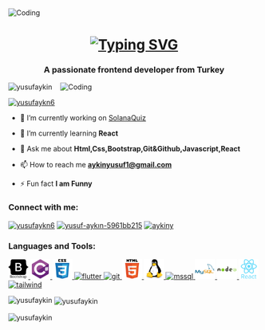 <img align="center" alt="Coding" width ="800" height="250" src="https://jusmarktech.com/public/a/images/pages/web_development.gif">
<h1 align="center">
  <a href="https://git.io/typing-svg"><img src="https://readme-typing-svg.demolab.com?font=Fira+Code&size=23&duration=3000&pause=100&center=YANLI%C5%9E&vCenter=YANLI%C5%9E&repeat=do%C4%9Fru&width=435&lines=Hi+%F0%9F%91%8B%2C+I'm+Yusuf+Ayk%C4%B1n" alt="Typing SVG" /></a>
</h1>

<h3 align="center">A passionate frontend developer from Turkey</h3>
<img align="right" alt="Coding" width ="400" src="https://cdn.dribbble.com/users/1162077/screenshots/3848914/programmer.gif">

<p align="left"> <img src="https://komarev.com/ghpvc/?username=yusufaykin&label=Profile%20views&color=0e75b6&style=flat" alt="yusufaykin" /> </p>

<p align="left"> <a href="https://twitter.com/yusufaykn6" target="blank"><img src="https://img.shields.io/twitter/follow/yusufaykn6?logo=twitter&style=for-the-badge" alt="yusufaykn6" /></a> </p>

- 🔭 I’m currently working on [SolanaQuiz](https://solanaquiz.netlify.app/)

- 🌱 I’m currently learning **React**

- 💬 Ask me about **Html,Css,Bootstrap,Git&Github,Javascript,React**

- 📫 How to reach me **aykinyusuf1@gmail.com**

- ⚡ Fun fact **I am Funny**

<h3 align="left">Connect with me:</h3>
<p align="left">
<a href="https://twitter.com/yusufaykn6" target="_blank"><img align="center" src="https://raw.githubusercontent.com/rahuldkjain/github-profile-readme-generator/master/src/images/icons/Social/twitter.svg" alt="yusufaykn6" height="30" width="40" /></a>
<a href="https://www.linkedin.com/in/yusufaykin/" target="_blank"><img align="center" src="https://raw.githubusercontent.com/rahuldkjain/github-profile-readme-generator/master/src/images/icons/Social/linked-in-alt.svg" alt="yusuf-aykın-5961bb215" height="30" width="40" /></a>
<a href="https://instagram.com/aykiny" target="_blank"><img align="center" src="https://raw.githubusercontent.com/rahuldkjain/github-profile-readme-generator/master/src/images/icons/Social/instagram.svg" alt="aykiny" height="30" width="40" /></a>
</p>

<h3 align="left">Languages and Tools:</h3>
<p align="left"> <a href="https://getbootstrap.com" target="_blank" rel="noreferrer"> <img src="https://raw.githubusercontent.com/devicons/devicon/master/icons/bootstrap/bootstrap-plain-wordmark.svg" alt="bootstrap" width="40" height="40"/> </a> <a href="https://www.w3schools.com/cs/" target="_blank" rel="noreferrer"> <img src="https://raw.githubusercontent.com/devicons/devicon/master/icons/csharp/csharp-original.svg" alt="csharp" width="40" height="40"/> </a> <a href="https://www.w3schools.com/css/" target="_blank" rel="noreferrer"> <img src="https://raw.githubusercontent.com/devicons/devicon/master/icons/css3/css3-original-wordmark.svg" alt="css3" width="40" height="40"/> </a> <a href="https://flutter.dev" target="_blank" rel="noreferrer"> <img src="https://www.vectorlogo.zone/logos/flutterio/flutterio-icon.svg" alt="flutter" width="40" height="40"/> </a> <a href="https://git-scm.com/" target="_blank" rel="noreferrer"> <img src="https://www.vectorlogo.zone/logos/git-scm/git-scm-icon.svg" alt="git" width="40" height="40"/> </a> <a href="https://www.w3.org/html/" target="_blank" rel="noreferrer"> <img src="https://raw.githubusercontent.com/devicons/devicon/master/icons/html5/html5-original-wordmark.svg" alt="html5" width="40" height="40"/> </a> <a href="https://www.linux.org/" target="_blank" rel="noreferrer"> <img src="https://raw.githubusercontent.com/devicons/devicon/master/icons/linux/linux-original.svg" alt="linux" width="40" height="40"/> </a> <a href="https://www.microsoft.com/en-us/sql-server" target="_blank" rel="noreferrer"> <img src="https://www.svgrepo.com/show/303229/microsoft-sql-server-logo.svg" alt="mssql" width="40" height="40"/> </a> <a href="https://www.mysql.com/" target="_blank" rel="noreferrer"> <img src="https://raw.githubusercontent.com/devicons/devicon/master/icons/mysql/mysql-original-wordmark.svg" alt="mysql" width="40" height="40"/> </a> <a href="https://nodejs.org" target="_blank" rel="noreferrer"> <img src="https://raw.githubusercontent.com/devicons/devicon/master/icons/nodejs/nodejs-original-wordmark.svg" alt="nodejs" width="40" height="40"/> </a> <a href="https://reactjs.org/" target="_blank" rel="noreferrer"> <img src="https://raw.githubusercontent.com/devicons/devicon/master/icons/react/react-original-wordmark.svg" alt="react" width="40" height="40"/> </a> <a href="https://tailwindcss.com/" target="_blank" rel="noreferrer"> <img src="https://www.vectorlogo.zone/logos/tailwindcss/tailwindcss-icon.svg" alt="tailwind" width="40" height="40"/> </a> </p>

<p><img align="left" src="https://github-readme-stats.vercel.app/api/top-langs?username=yusufaykin&show_icons=true&locale=en&layout=compact" alt="yusufaykin" /></p>

<p>&nbsp;<img align="center" src="https://github-readme-stats.vercel.app/api?username=yusufaykin&show_icons=true&locale=en" alt="yusufaykin" /></p>

<p><img align="center" src="https://github-readme-streak-stats.herokuapp.com/?user=yusufaykin&" alt="yusufaykin" /></p>
